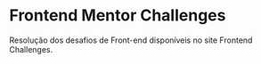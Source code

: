 # Frontend Mentor Challenges

Resolução dos desafios de Front-end disponíveis no site Frontend Challenges.